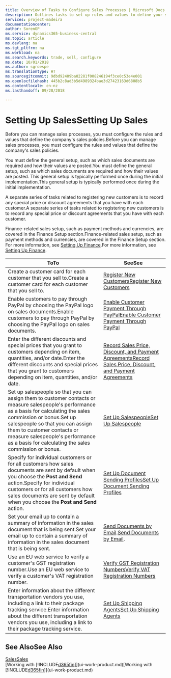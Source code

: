 ```yaml
---
title: Overview of Tasks to Configure Sales Processes | Microsoft Docs
description: Outlines tasks to set up rules and values to define your sales policies and processes.
services: project-madeira
documentationcenter: 
author: SorenGP
ms.service: dynamics365-business-central
ms.topic: article
ms.devlang: na
ms.tgt_pltfrm: na
ms.workload: na
ms.search.keywords: trade, sell, configure
ms.date: 10/01/2018
ms.author: sgroespe
ms.translationtype: HT
ms.sourcegitcommit: 9dbd92409ba02281f008246194f3ce0c53e4e001
ms.openlocfilehash: 445b2c8ad3b5d4989324bae3d27423163d6808b5
ms.contentlocale: en-nz
ms.lasthandoff: 09/28/2018

---
```

# <a name="setting-up-sales"></a><span data-ttu-id="884ca-103">Setting Up Sales</span><span class="sxs-lookup"><span data-stu-id="884ca-103">Setting Up Sales</span></span>
<span data-ttu-id="884ca-104">Before you can manage sales processes, you must configure the rules and values that define the company's sales policies.</span><span class="sxs-lookup"><span data-stu-id="884ca-104">Before you can manage sales processes, you must configure the rules and values that define the company's sales policies.</span></span>

<span data-ttu-id="884ca-105">You must define the general setup, such as which sales documents are required and how their values are posted.</span><span class="sxs-lookup"><span data-stu-id="884ca-105">You must define the general setup, such as which sales documents are required and how their values are posted.</span></span> <span data-ttu-id="884ca-106">This general setup is typically performed once during the initial implementation.</span><span class="sxs-lookup"><span data-stu-id="884ca-106">This general setup is typically performed once during the initial implementation.</span></span>

<span data-ttu-id="884ca-107">A separate series of tasks related to registering new customers is to record any special price or discount agreements that you have with each customer.</span><span class="sxs-lookup"><span data-stu-id="884ca-107">A separate series of tasks related to registering new customers is to record any special price or discount agreements that you have with each customer.</span></span>

<span data-ttu-id="884ca-108">Finance-related sales setup, such as payment methods and currencies, are covered in the Finance Setup section.</span><span class="sxs-lookup"><span data-stu-id="884ca-108">Finance-related sales setup, such as payment methods and currencies, are covered in the Finance Setup section.</span></span> <span data-ttu-id="884ca-109">For more information, see [Setting Up Finance](finance-setup-finance.md).</span><span class="sxs-lookup"><span data-stu-id="884ca-109">For more information, see [Setting Up Finance](finance-setup-finance.md).</span></span>

| <span data-ttu-id="884ca-110">To</span><span class="sxs-lookup"><span data-stu-id="884ca-110">To</span></span> | <span data-ttu-id="884ca-111">See</span><span class="sxs-lookup"><span data-stu-id="884ca-111">See</span></span> |
| --- | --- |
| <span data-ttu-id="884ca-112">Create a customer card for each customer that you sell to.</span><span class="sxs-lookup"><span data-stu-id="884ca-112">Create a customer card for each customer that you sell to.</span></span> |[<span data-ttu-id="884ca-113">Register New Customers</span><span class="sxs-lookup"><span data-stu-id="884ca-113">Register New Customers</span></span>](sales-how-register-new-customers.md) |
| <span data-ttu-id="884ca-114">Enable customers to pay through PayPal by choosing the PayPal logo on sales documents.</span><span class="sxs-lookup"><span data-stu-id="884ca-114">Enable customers to pay through PayPal by choosing the PayPal logo on sales documents.</span></span> |[<span data-ttu-id="884ca-115">Enable Customer Payment Through PayPal</span><span class="sxs-lookup"><span data-stu-id="884ca-115">Enable Customer Payment Through PayPal</span></span>](sales-how-enable-payment-service-extensions.md) |
| <span data-ttu-id="884ca-116">Enter the different discounts and special prices that you grant to customers depending on item, quantities, and/or date.</span><span class="sxs-lookup"><span data-stu-id="884ca-116">Enter the different discounts and special prices that you grant to customers depending on item, quantities, and/or date.</span></span> |[<span data-ttu-id="884ca-117">Record Sales Price, Discount, and Payment Agreements</span><span class="sxs-lookup"><span data-stu-id="884ca-117">Record Sales Price, Discount, and Payment Agreements</span></span>](sales-how-record-sales-price-discount-payment-agreements.md) |
| <span data-ttu-id="884ca-118">Set up salespeople so that you can assign them to customer contacts or measure salespeople's performance as a basis for calculating the sales commission or bonus.</span><span class="sxs-lookup"><span data-stu-id="884ca-118">Set up salespeople so that you can assign them to customer contacts or measure salespeople's performance as a basis for calculating the sales commission or bonus.</span></span> |[<span data-ttu-id="884ca-119">Set Up Salespeople</span><span class="sxs-lookup"><span data-stu-id="884ca-119">Set Up Salespeople</span></span>](sales-how-setup-salespeople.md) |
| <span data-ttu-id="884ca-120">Specify for individual customers or for all customers how sales documents are sent by default when you choose the **Post and Send** action.</span><span class="sxs-lookup"><span data-stu-id="884ca-120">Specify for individual customers or for all customers how sales documents are sent by default when you choose the **Post and Send** action.</span></span> |[<span data-ttu-id="884ca-121">Set Up Document Sending Profiles</span><span class="sxs-lookup"><span data-stu-id="884ca-121">Set Up Document Sending Profiles</span></span>](sales-how-setup-document-send-profiles.md) |
| <span data-ttu-id="884ca-122">Set your email up to contain a summary of information in the sales document that is being sent.</span><span class="sxs-lookup"><span data-stu-id="884ca-122">Set your email up to contain a summary of information in the sales document that is being sent.</span></span> |<span data-ttu-id="884ca-123">[Send Documents by Email](ui-how-send-documents-email.md).</span><span class="sxs-lookup"><span data-stu-id="884ca-123">[Send Documents by Email](ui-how-send-documents-email.md).</span></span> |
|<span data-ttu-id="884ca-124">Use an EU web service to verify a customer's GST registration number.</span><span class="sxs-lookup"><span data-stu-id="884ca-124">Use an EU web service to verify a customer's VAT registration number.</span></span>|[<span data-ttu-id="884ca-125">Verify GST Registration Numbers</span><span class="sxs-lookup"><span data-stu-id="884ca-125">Verify VAT Registration Numbers</span></span>](finance-setup-vat.md)|
|<span data-ttu-id="884ca-126">Enter information about the different transportation vendors you use, including a link to their package tracking service.</span><span class="sxs-lookup"><span data-stu-id="884ca-126">Enter information about the different transportation vendors you use, including a link to their package tracking service.</span></span>|[<span data-ttu-id="884ca-127">Set Up Shipping Agents</span><span class="sxs-lookup"><span data-stu-id="884ca-127">Set Up Shipping Agents</span></span>](sales-how-to-set-up-shipping-agents.md)|

## <a name="see-also"></a><span data-ttu-id="884ca-128">See Also</span><span class="sxs-lookup"><span data-stu-id="884ca-128">See Also</span></span>
[<span data-ttu-id="884ca-129">Sales</span><span class="sxs-lookup"><span data-stu-id="884ca-129">Sales</span></span>](sales-manage-sales.md)  
<span data-ttu-id="884ca-130">[Working with [!INCLUDE[d365fin](includes/d365fin_md.md)]](ui-work-product.md)</span><span class="sxs-lookup"><span data-stu-id="884ca-130">[Working with [!INCLUDE[d365fin](includes/d365fin_md.md)]](ui-work-product.md)</span></span>

